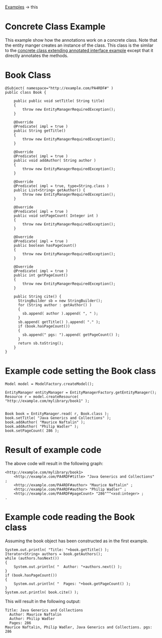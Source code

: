  [Examples](./index.html) -> this
 
Concrete Class Example
==========

This example show how the annotations work on a concrete class.  Note that the entity manger creates an
instance of the class.  This class is the similar to the [concrete class extending annotated interface 
example](./concreteClass.html) except that it directly annotates the methods.

Book Class
==========

	@Subject( namespace="http://example.com/PA4RDF#" )
    public class Book {
    
		public public void setTitle( String title)
		{
			throw new EntityManagerRequiredException();
		}
	    
	    @Override
		@Predicate( impl = true )
		public String getTitle()
		{
			throw new EntityManagerRequiredException();
		}
	    
	    @Override
		@Predicate( impl = true )
	    public void addAuthor( String author )
		{
			throw new EntityManagerRequiredException();
		}
	    
	    @Override
		@Predicate( impl = true, type=String.class )
	    public List<String> getAuthor()	{
			throw new EntityManagerRequiredException();
		}
	    
	    @Override
		@Predicate( impl = true )
	    public void setPageCount( Integer int )
	    {
			throw new EntityManagerRequiredException();
		}
	    
	    @Override
		@Predicate( impl = true )  
	    public boolean hasPageCount()
	    {
			throw new EntityManagerRequiredException();
		}
	    
	    @Override
		@Predicate( impl = true )   
	    public int getPageCount()
		{
			throw new EntityManagerRequiredException();
		}
	    
	    public String cite() {
	      StringBuilder sb = new StringBuilder();
	      for (String author : getAuthor() )
	      {
	      	sb.append( author ).append( ", " );
	      }
	      sb.append( getTitle() ).append( "." );
	      if (book.hasPageCount())
	      {
	        sb.append(" pgs: ").append( getPageCount() );
	      }
	      return sb.toString();
	    }
    }

Example code setting the Book class
===================================

    Model model = ModelFactory.createModel();

    EntityManager entityManager = EntityManagerFactory.getEntityManager();
    Resource r = model.createResource( "http://example.com/mylibrary/book1" );


    Book book = EntityManager.read( r, Book.class );
    book.setTitle( "Java Generics and Collections" );
    book.addAuthor( "Maurice Naftalin" );
    book.addAuthor( "Philip Wadler" );
    book.setPageCount( 286 );


Result of example code
======================

The above code will result in the following graph:

    <http://example.com/mylibrary/book1> 
        <http://example.com/PA4RDF#title> "Java Generics and Collections" ;
        <http://example.com/PA4RDF#author> "Maurice Naftalin" ;
        <http://example.com/PA4RDF#author> "Philip Wadler" ;
        <http://example.com/PA4RDF#pageCount> "286"^^<xsd:integer> ;
    .

Example code reading the Book class
===================================

Assuming the book object has been constructed as in the first example.

    System.out.println( "Title: "+book.getTitle() );
    Iterator<String> authors = book.getAuthors();
    while (authors.hasNext())
    {
        System.out.println( "  Author: "+authors.next() );
    }
    if (book.hasPageCount())
    {
        System.out.println( "  Pages: "+book.getPageCount() );
    }
    System.out.println( book.cite() );
 
This will result in the following output:

    Title: Java Generics and Collections
      Author: Maurice Naftalin
      Author: Philip Wadler
      Pages: 286      
    Maurice Naftalin, Philip Wadler, Java Generics and Collections. pgs: 286
